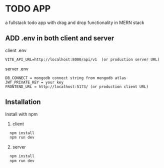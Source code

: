 # TODO APP 

a fullstack todo app with drag and drop functionality in MERN stack

## ADD .env in both client and server

client .env
```javacript
VITE_API_URL=http://localhost:8000/api/v1  (or production server URL) 
```
server .env
```javacript
DB_CONNECT = mongodb connect string from mongodb atlas
JWT_PRIVATE_KEY = your key 
FRONTEND_URL = http://localhost:5173/ (or production client URL) 
```

## Installation

Install with npm

1. client 
```bash
  npm install 
  npm run dev
```
2. server 
```bash
  npm install 
  npm run dev
```
    



